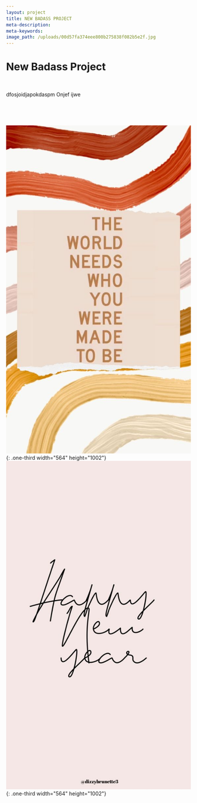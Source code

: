 ```yaml
---
layout: project
title: NEW BADASS PROJECT
meta-description:
meta-keywords:
image_path: /uploads/00d57fa374eee800b275838f082b5e2f.jpg
---
```


# New Badass Project

&nbsp;

dfosjoidjapokdaspm Onjef ijwe&nbsp;

&nbsp;

&nbsp;

![](/uploads/1a6875632231b56ebc8b1e57a87d19b3-3.jpg){: .one-third width="564" height="1002"}![](/uploads/01a489989756d9ceff810f7c5c6121d82-1.jpg){: .one-third width="564" height="1002"}